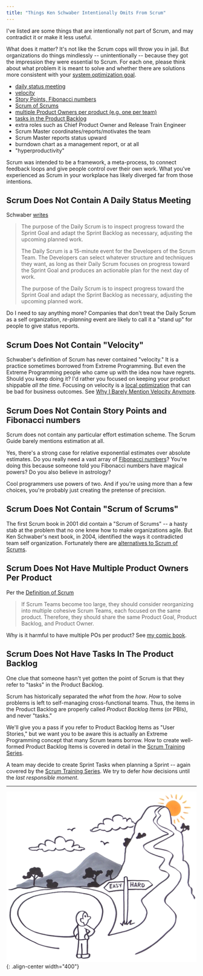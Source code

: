 ```yaml
---
title: "Things Ken Schwaber Intentionally Omits From Scrum"
---
```

I've listed are some things that are intentionally not part of Scrum, and may contradict it or make it less useful.  

What does it matter?  It's not like the Scrum cops will throw you in jail.  But organizations do things mindlessly -- unintentionally -- because they got the impression they were essential to Scrum.  For each one, please think about what problem it is meant to solve and whether there are solutions more consistent with your [system optimization goal](/you-wont-change-your-organization-without-an-optimization-goal/).

* [daily status meeting](#scrum-does-not-contain-a-daily-status-meeting)  
* [velocity](#scrum-does-not-contain-velocity)
* [Story Points, Fibonacci numbers](#scrum-does-not-contain-story-points-and-fibonacci-numbers)
* [Scrum of Scrums](#scrum-does-not-contain-scrum-of-scrums)
* [multiple Product Owners per product (e.g. one per team)](#scrum-does-not-have-multiple-product-owners-per-product)
* [tasks in the Product Backlog](#scrum-does-not-have-tasks-in-the-product-backlog)
* extra roles such as Chief Product Owner and Release Train Engineer
* Scrum Master coordinates/reports/motivates the team
* Scrum Master reports status upward
* burndown chart as a management report, or at all
* "hyperproductivity"

Scrum was intended to be a framework, a meta-process, to connect feedback loops and give people control over their own work.  What you've experienced as Scrum in your workplace has likely diverged far from those intentions.

## Scrum Does Not Contain A Daily Status Meeting

Schwaber [writes](/https://scrumguides.org/scrum-guide.html#daily-scrum)

> The purpose of the Daily Scrum is to inspect progress toward the Sprint Goal and adapt the Sprint Backlog as necessary, adjusting the upcoming planned work.
> 
> The Daily Scrum is a 15-minute event for the Developers of the Scrum Team. The Developers can select whatever structure and techniques they want, as long as their Daily Scrum focuses on progress toward the Sprint Goal and produces an actionable plan for the next day of work.
> 
> The purpose of the Daily Scrum is to inspect progress toward the Sprint Goal and adapt the Sprint Backlog as necessary, adjusting the upcoming planned work.

Do I need to say anything more?  Companies that don't treat the Daily Scrum as a self organization, *re-planning* event are likely to call it a "stand up" for people to give status reports.

## Scrum Does Not Contain "Velocity"

Schwaber's definition of Scrum has never contained "velocity."  It is a practice sometimes borrowed from Extreme Programming.  But even the Extreme Programming people who came up with the idea now have regrets.  Should you keep doing it?  I'd rather you focused on keeping your product shippable *all the time*.  Focusing on velocity is a [local optimization](/local-optimization-bias) that can be bad for business outcomes.  See [Why I Barely Mention Velocity Anymore](/why-i-barely-mention-velocity-anymore).

## Scrum Does Not Contain Story Points and Fibonacci numbers

Scrum does not contain any particular effort estimation scheme.  The Scrum Guide barely mentions estimation at all.

Yes, there's a strong case for relative exponential estimates over absolute estimates.  Do you really need a vast array of [Fibonacci numbers](/cult-of-fibonacci)?  You're doing this because someone told you Fibonacci numbers have magical powers?  Do you also believe in astrology?

Cool programmers use powers of two.  And if you're using more than a few choices, you're probably just creating the pretense of precision.

## Scrum Does Not Contain "Scrum of Scrums"

The first Scrum book in 2001 did contain a "Scrum of Scrums" -- a hasty stab at the problem that no one knew how to make organizations agile.  But Ken Schwaber's next book, in 2004, identified the ways it contradicted team self organization.  Fortunately there are [alternatives to Scrum of Scrums](/seven-alternatives-to-scrum-of-scrums).

## Scrum Does Not Have Multiple Product Owners Per Product

Per the [Definition of Scrum](/https://scrumguides.org/scrum-guide.html#scrum-team)

> If Scrum Teams become too large, they should consider reorganizing into multiple cohesive Scrum Teams, each focused on the same product. Therefore, they should share the same Product Goal, Product Backlog, and Product Owner.

Why is it harmful to have multiple POs per product?  See [my comic book](/Why-Scrum-Isnt-Making-Your-Company-Very-Agile/).

## Scrum Does Not Have Tasks In The Product Backlog

One clue that someone hasn't yet gotten the point of Scrum is that they refer to "tasks" in the Product Backlog.  

Scrum has historically separated the *what* from the *how*.  *How* to solve problems is left to self-managing cross-functional teams.  Thus, the items in the Product Backlog are properly called *Product Backlog Items* (or PBIs), and never "tasks."  

We'll give you a pass if you refer to Product Backlog Items as "User Stories," but we want you to be aware this is actually an Extreme Programming concept that many Scrum teams borrow.  How to create well-formed Product Backlog Items is covered in detail in the [Scrum Training Series](https://scrumtrainingseries.com/BacklogRefinementMeeting/).

A team may decide to create Sprint Tasks when planning a Sprint -- again covered by the [Scrum Training Series](https://scrumtrainingseries.com/SprintPlanningMeeting/).  We try to defer *how* decisions until the *last responsible moment*.


----

![LeSS is hard](../images/less-is-hard.png){: .align-center width="400"}